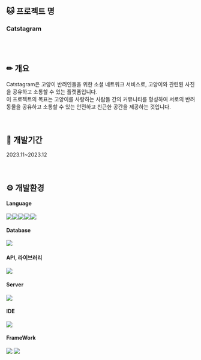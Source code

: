 

## 🐱 프로젝트 명
### Catstagram
<br><br>


## ✏ 개요
Catstagram은 고양이 반려인들을 위한 소셜 네트워크 서비스로, 고양이와 관련된 사진을 공유하고 소통할 수 있는 플랫폼입니다.<br>
이 프로젝트의 목표는 고양이를 사랑하는 사람들 간의 커뮤니티를 형성하여 서로의 반려동물을 공유하고 소통할 수 있는 안전하고 친근한 공간을 제공하는 것입니다.
<br><br><br>


## 📆 개발기간
2023.11~2023.12
<br><br><br>


## ⚙️ 개발환경
#### Language
<img src="https://img.shields.io/badge/Java-007396?style=for-the-badge&logo=Java&logoColor=white"><img src="https://img.shields.io/badge/JSP-4398CC?style=for-the-badge&logo=Jsp&logoColor=white"><img src="https://img.shields.io/badge/JavaScript-F7DF1E?style=for-the-badge&logo=JavaScript&logoColor=white"><img src="https://img.shields.io/badge/HTML5-E34F26?style=for-the-badge&logo=HTML5&logoColor=white"><img src="https://img.shields.io/badge/CSS3-1572B6?style=for-the-badge&logo=CSS3&logoColor=white">

#### Database
<img src="https://img.shields.io/badge/Oracle-F80000?style=for-the-badge&logo=Oracle&logoColor=white">

#### API, 라이브러리
<img src="https://img.shields.io/badge/Bootstrap-7952B3?style=for-the-badge&logo=Bootstrap&logoColor=white">

#### Server
<img src="https://img.shields.io/badge/Apache Tomcat-F8DC75?style=for-the-badge&logo=ApacheTomcat&logoColor=black">

#### IDE
<img src="https://img.shields.io/badge/Spring Tool Suite-6DB33F?style=for-the-badge&logo=Spring&logoColor=white">

#### FrameWork
<img src="https://img.shields.io/badge/Spring Boot-6DB33F?style=for-the-badge&logo=SpringBoot&logoColor=white">
<img src="https://img.shields.io/badge/MyBatis-DD282E?style=for-the-badge&logo=MyBatis&logoColor=white">
<br><br><br>
